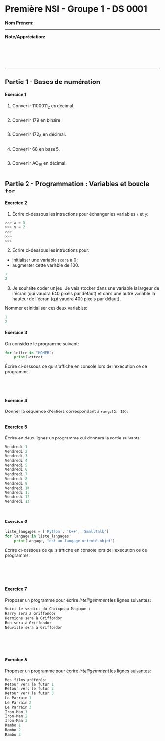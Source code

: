 # Première NSI - Groupe 1 - DS 0001


**Nom Prénom:**

---
**Note/Appréciation:**

<br>
<br>
<br>
<br>

---

## Partie 1 - Bases de numération 


#### Exercice 1

1. Convertir 1100011$_2$ en décimal.
```python


```

2. Convertir 179 en binaire
```python


```
3. Convertir 172$_8$ en décimal.
```python


```
4. Convertir 68 en base 5.
```python


```
3. Convertir AC$_{16}$ en décimal.
```python


```



## Partie 2 - Programmation : Variables et boucle `for`

#### Exercice 2

1. Écrire ci-dessous les intructions pour échanger les variables `x` et `y`:
```python
>>> x = 5
>>> y = 2
>>> 
>>>
>>>
```

2. Écrire ci-dessous les intructions pour:

- initialiser une variable `score` à 0;
- augmenter cette variable de 100.

```python 
1
2
```


3. Je souhaite coder un jeu. Je vais stocker dans une variable la largeur de l'écran (qui vaudra 640 pixels par
défaut) et dans une autre variable la hauteur de l'écran (qui vaudra 400 pixels par défaut).

Nommer et initialiser ces deux variables:

```python 
1 
2 
```

#### Exercice 3

On considère le programme suivant:

```python linenums="1"
for lettre in "HOMER":
    print(lettre)
```
Écrire ci-dessous ce qui s'affiche en console lors de l'exécution de ce programme.

```python 
 




```

#### Exercice 4

Donner la séquence d'entiers correspondant à `range(2, 10)`:

```python 

```

#### Exercice 5

Écrire en deux lignes un programme qui donnera la sortie suivante:
```python 
Vendredi 1
Vendredi 2
Vendredi 3
Vendredi 4
Vendredi 5
Vendredi 6
Vendredi 7
Vendredi 8
Vendredi 9
Vendredi 10
Vendredi 11
Vendredi 12
Vendredi 13
```

```python 



```

#### Exercice 6

```python
liste_langages = ['Python', 'C++', 'SmallTalk']
for langage in liste_langages:
    print(langage, "est un langage orienté-objet")
```

Écrire ci-dessous ce qui s'affiche en console lors de l'exécution de ce programme:

```python




```

<br>

#### Exercice 7

Proposer un programme pour écrire *intelligemment* les lignes suivantes:

```python 
Voici le verdict du Choixpeau Magique :
Harry sera à Griffondor
Hermione sera à Griffondor
Ron sera à Griffondor
Neuville sera à Griffondor
```

```python 






```

#### Exercice 8

Proposer un programme pour écrire *intelligemment* les lignes suivantes:

```python 
Mes films préférés:
Retour vers le futur 1
Retour vers le futur 2
Retour vers le futur 3
Le Parrain 1
Le Parrain 2
Le Parrain 3
Iron-Man 1
Iron-Man 2
Iron-Man 3
Rambo 1
Rambo 2
Rambo 3
```

```python 








```
